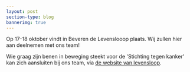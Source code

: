 ```yaml
---
layout: post
section-type: blog
bannerimg: true
---
```


Op 17-18 oktober vindt in Beveren de Levenslooop plaats. Wij zullen hier aan deelnemen met ons team!

Wie graag zijn benen in beweging steekt voor de 'Stichting tegen kanker' kan zich aansluiten bij ons team, via [de website van levensloop](http://www.levensloop.be/teams/smart-running-team).
